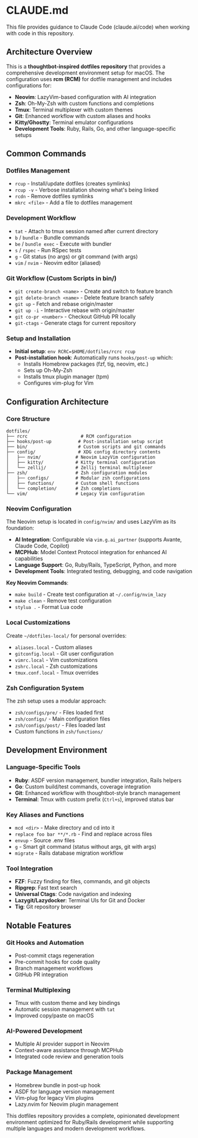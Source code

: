# CLAUDE.md

This file provides guidance to Claude Code (claude.ai/code) when working with code in this repository.

## Architecture Overview

This is a **thoughtbot-inspired dotfiles repository** that provides a comprehensive development environment setup for macOS. The configuration uses **rcm (RCM)** for dotfile management and includes configurations for:

- **Neovim**: LazyVim-based configuration with AI integration
- **Zsh**: Oh-My-Zsh with custom functions and completions
- **Tmux**: Terminal multiplexer with custom themes
- **Git**: Enhanced workflow with custom aliases and hooks
- **Kitty/Ghostty**: Terminal emulator configurations
- **Development Tools**: Ruby, Rails, Go, and other language-specific setups

## Common Commands

### Dotfiles Management
- `rcup` - Install/update dotfiles (creates symlinks)
- `rcup -v` - Verbose installation showing what's being linked
- `rcdn` - Remove dotfiles symlinks
- `mkrc <file>` - Add a file to dotfiles management

### Development Workflow
- `tat` - Attach to tmux session named after current directory
- `b` / `bundle` - Bundle commands
- `be` / `bundle exec` - Execute with bundler
- `s` / `rspec` - Run RSpec tests
- `g` - Git status (no args) or git command (with args)
- `vim` / `nvim` - Neovim editor (aliased)

### Git Workflow (Custom Scripts in bin/)
- `git create-branch <name>` - Create and switch to feature branch
- `git delete-branch <name>` - Delete feature branch safely
- `git up` - Fetch and rebase origin/master
- `git up -i` - Interactive rebase with origin/master
- `git co-pr <number>` - Checkout GitHub PR locally
- `git-ctags` - Generate ctags for current repository

### Setup and Installation
- **Initial setup**: `env RCRC=$HOME/dotfiles/rcrc rcup`
- **Post-installation hook**: Automatically runs `hooks/post-up` which:
  - Installs Homebrew packages (fzf, tig, neovim, etc.)
  - Sets up Oh-My-Zsh
  - Installs tmux plugin manager (tpm)
  - Configures vim-plug for Vim

## Configuration Architecture

### Core Structure
```
dotfiles/
├── rcrc                    # RCM configuration
├── hooks/post-up          # Post-installation setup script
├── bin/                   # Custom scripts and git commands
├── config/                # XDG config directory contents
│   ├── nvim/             # Neovim LazyVim configuration
│   ├── kitty/            # Kitty terminal configuration
│   └── zellij/           # Zellij terminal multiplexer
├── zsh/                  # Zsh configuration modules
│   ├── configs/          # Modular zsh configurations
│   ├── functions/        # Custom shell functions
│   └── completion/       # Zsh completions
└── vim/                  # Legacy Vim configuration
```

### Neovim Configuration
The Neovim setup is located in `config/nvim/` and uses LazyVim as its foundation:

- **AI Integration**: Configurable via `vim.g.ai_partner` (supports Avante, Claude Code, Copilot)
- **MCPHub**: Model Context Protocol integration for enhanced AI capabilities
- **Language Support**: Go, Ruby/Rails, TypeScript, Python, and more
- **Development Tools**: Integrated testing, debugging, and code navigation

**Key Neovim Commands**:
- `make build` - Create test configuration at `~/.config/nvim_lazy`
- `make clean` - Remove test configuration
- `stylua .` - Format Lua code

### Local Customizations
Create `~/dotfiles-local/` for personal overrides:
- `aliases.local` - Custom aliases
- `gitconfig.local` - Git user configuration
- `vimrc.local` - Vim customizations
- `zshrc.local` - Zsh customizations
- `tmux.conf.local` - Tmux overrides

### Zsh Configuration System
The zsh setup uses a modular approach:
- `zsh/configs/pre/` - Files loaded first
- `zsh/configs/` - Main configuration files
- `zsh/configs/post/` - Files loaded last
- Custom functions in `zsh/functions/`

## Development Environment

### Language-Specific Tools
- **Ruby**: ASDF version management, bundler integration, Rails helpers
- **Go**: Custom build/test commands, coverage integration
- **Git**: Enhanced workflow with thoughtbot-style branch management
- **Terminal**: Tmux with custom prefix (`Ctrl+s`), improved status bar

### Key Aliases and Functions
- `mcd <dir>` - Make directory and cd into it
- `replace foo bar **/*.rb` - Find and replace across files
- `envup` - Source .env files
- `g` - Smart git command (status without args, git with args)
- `migrate` - Rails database migration workflow

### Tool Integration
- **FZF**: Fuzzy finding for files, commands, and git objects
- **Ripgrep**: Fast text search
- **Universal Ctags**: Code navigation and indexing
- **Lazygit/Lazydocker**: Terminal UIs for Git and Docker
- **Tig**: Git repository browser

## Notable Features

### Git Hooks and Automation
- Post-commit ctags regeneration
- Pre-commit hooks for code quality
- Branch management workflows
- GitHub PR integration

### Terminal Multiplexing
- Tmux with custom theme and key bindings
- Automatic session management with `tat`
- Improved copy/paste on macOS

### AI-Powered Development
- Multiple AI provider support in Neovim
- Context-aware assistance through MCPHub
- Integrated code review and generation tools

### Package Management
- Homebrew bundle in post-up hook
- ASDF for language version management
- Vim-plug for legacy Vim plugins
- Lazy.nvim for Neovim plugin management

This dotfiles repository provides a complete, opinionated development environment optimized for Ruby/Rails development while supporting multiple languages and modern development workflows.